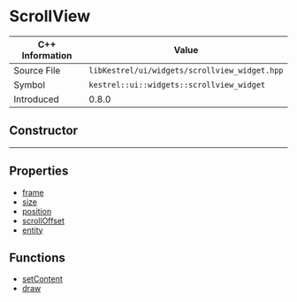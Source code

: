
# ScrollView

| C++ Information | Value |
| --- | --- |
| Source File | `libKestrel/ui/widgets/scrollview_widget.hpp` |
| Symbol | `kestrel::ui::widgets::scrollview_widget` |
| Introduced | 0.8.0 |

## Constructor

---

## Properties

 - [frame](frame.md)
 - [size](size.md)
 - [position](position.md)
 - [scrollOffset](scrollOffset.md)
 - [entity](entity.md)

## Functions

 - [setContent](setContent.md)
 - [draw](draw.md)

